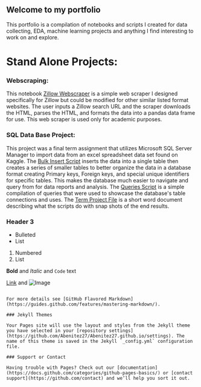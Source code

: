 ## Welcome to my portfolio

This portfolio is a compilation of notebooks and scripts I created for data collecting, EDA, machine learning projects and anything I find interesting to work on and explore.

# Stand Alone Projects:
### Webscraping:

This notebook [Zillow Webscraper](https://github.com/Abenitez27/Abenitez27.github.io/blob/master/notebooks/Simple_Webscraper_Zillow_Page.ipynb) is a simple web scraper I designed specifically for Zillow but could be modified for other similar listed format websites. The user inputs a Zillow search URL and the scraper downloads the HTML, parses the HTML, and formats the data into a pandas data frame for use. This web scraper is used only for academic purposes. 




### SQL Data Base Project:
This project was a final term assignment that utilizes Microsoft SQL Server Manager to import data from an excel spreadsheet data set found on Kaggle. The [Bulk Insert Script](https://github.com/Abenitez27/Abenitez27.github.io/blob/master/SQL_Projects/Full_Custom/Bulk_insert.sql)  inserts the data into a single table then creates a series of smaller tables to better organize the data in a database format creating Primary keys, Foreign keys, and special unique identifiers for specific tables. This makes the database much easier to navigate and query from for data reports and analysis. The [Queries Script](https://github.com/Abenitez27/Abenitez27.github.io/blob/master/SQL_Projects/Full_Custom/SQL_Queries.sql) is a simple compilation of queries that were used to showcase the database's table connections and uses. The [Term Project File](https://github.com/Abenitez27/Abenitez27.github.io/blob/master/SQL_Projects/Full_Custom/Benitez_Term_Project.docx) is a short word document describing what the scripts do with snap shots of the end results.



### Header 3

- Bulleted
- List

1. Numbered
2. List

**Bold** and _Italic_ and `Code` text

[Link](url) and ![Image](src)
```

For more details see [GitHub Flavored Markdown](https://guides.github.com/features/mastering-markdown/).

### Jekyll Themes

Your Pages site will use the layout and styles from the Jekyll theme you have selected in your [repository settings](https://github.com/Abenitez27/Abenitez27.github.io/settings). The name of this theme is saved in the Jekyll `_config.yml` configuration file.

### Support or Contact

Having trouble with Pages? Check out our [documentation](https://docs.github.com/categories/github-pages-basics/) or [contact support](https://github.com/contact) and we’ll help you sort it out.
